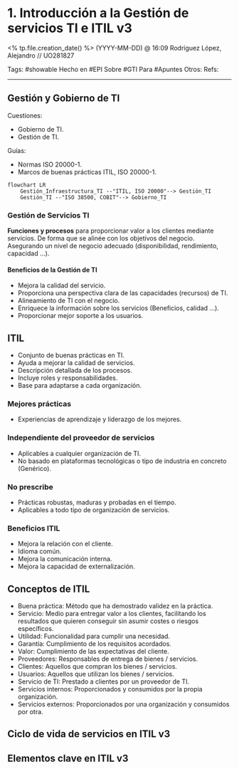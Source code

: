 # 1. Introducción a la Gestión de servicios TI e ITIL v3
<% tp.file.creation_date() %> (YYYY-MM-DD) @ 16:09
Rodríguez López, Alejandro // UO281827

Tags:
	#showable
	Hecho en #EPI
	Sobre #GTI
	Para #Apuntes
	Otros:
	Refs:
 
<hr>

## Gestión y Gobierno de TI

Cuestiones:
- Gobierno de TI.
- Gestión de TI.

Guías:
- Normas ISO 20000-1.
- Marcos de buenas prácticas ITIL, ISO 20000-1.

```mermaid
flowchart LR
	Gestión_Infraestructura_TI --"ITIL, ISO 20000"--> Gestión_TI 
	Gestión_TI --"ISO 38500, COBIT"--> Gobierno_TI 
```

### Gestión de Servicios TI

**Funciones y procesos** para proporcionar valor a los clientes mediante servicios.
De forma que se alinée con los objetivos del negocio.
Asegurando un nivel de negocio adecuado (disponibilidad, rendimiento, capacidad ...).

#### Beneficios de la Gestión de TI

- Mejora la calidad del servicio.
- Proporciona una perspectiva clara de las capacidades (recursos) de TI.
- Alineamiento de TI con el negocio.
- Enriquece la información sobre los servicios (Beneficios,  calidad ...).
- Proporcionar mejor soporte a los usuarios.
## ITIL

- Conjunto de buenas prácticas en TI.
- Ayuda a mejorar la calidad de servicios.
- Descripción detallada de los procesos.
- Incluye roles y responsabilidades.
- Base para adaptarse a cada organización.

### Mejores prácticas

- Experiencias de aprendizaje y liderazgo de los mejores.

### Independiente del proveedor de servicios

- Aplicables a cualquier organización de TI.
- No basado en plataformas tecnológicas o tipo de industria en concreto (Genérico).

### No prescribe

- Prácticas robustas, maduras y probadas en el tiempo.
- Aplicables a todo tipo de organización de servicios.

### Beneficios ITIL

- Mejora la relación con el cliente.
- Idioma común.
- Mejora la comunicación interna.
- Mejora la capacidad de externalización.
## Conceptos de ITIL

- Buena práctica: Método que ha demostrado validez en la práctica.
- Servicio: Medio para entregar valor a los clientes, facilitando los resultados que quieren conseguir sin asumir costes o riesgos específicos.
- Utilidad: Funcionalidad para cumplir una necesidad.
- Garantía: Cumplimiento de los requisitos acordados.
- Valor: Cumplimiento de las expectativas del cliente.
- Proveedores: Responsables de entrega de bienes / servicios.
- Clientes: Aquellos que compran los bienes / servicios.
- Usuarios: Aquellos que utilizan los bienes / servicios.
- Servicio de TI: Prestado a clientes por un proveedor de TI.
- Servicios internos: Proporcionados y consumidos por la propia organización.
- Servicios externos: Proporcionados por una organización y consumidos por otra.

## Ciclo de vida de servicios en ITIL v3

## Elementos clave en ITIL v3
